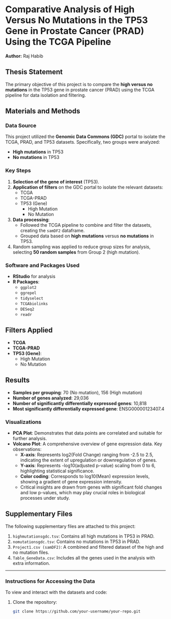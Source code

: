 # Comparative Analysis of High Versus No Mutations in the TP53 Gene in Prostate Cancer (PRAD) Using the TCGA Pipeline

**Author:** Raj Habib

## Thesis Statement
The primary objective of this project is to compare the **high versus no mutations** in the TP53 gene in prostate cancer (PRAD) using the TCGA pipeline for data isolation and filtering.

## Materials and Methods

### Data Source
This project utilized the **Genomic Data Commons (GDC)** portal to isolate the TCGA, PRAD, and TP53 datasets. Specifically, two groups were analyzed: 
- **High mutations** in TP53
- **No mutations** in TP53

### Key Steps
1. **Selection of the gene of interest** (TP53).
2. **Application of filters** on the GDC portal to isolate the relevant datasets:
   - TCGA
   - TCGA-PRAD
   - TP53 (Gene)
     - High Mutation
     - No Mutation
3. **Data processing**:
   - Followed the TCGA pipeline to combine and filter the datasets, creating the `samDF2` dataframe.
   - Grouped data based on **high mutations** versus **no mutations** in TP53.
4. Random sampling was applied to reduce group sizes for analysis, selecting **50 random samples** from Group 2 (high mutation).

### Software and Packages Used
- **RStudio** for analysis
- **R Packages**: 
   - `ggplot2`
   - `ggrepel`
   - `tidyselect`
   - `TCGAbiolinks`
   - `DESeq2`
   - `readr`

## Filters Applied
- **TCGA** 
- **TCGA-PRAD**
- **TP53 (Gene)**:
  - High Mutation
  - No Mutation

## Results

- **Samples per grouping**: 70 (No mutation), 156 (High mutation)
- **Number of genes analyzed**: 29,036
- **Number of significantly differentially expressed genes**: 10,818
- **Most significantly differentially expressed gene**: ENSG00000123407.4

### Visualizations

- **PCA Plot**: Demonstrates that data points are correlated and suitable for further analysis.
- **Volcano Plot**: A comprehensive overview of gene expression data. Key observations:
  - **X-axis**: Represents log2(Fold Change) ranging from -2.5 to 2.5, indicating the extent of upregulation or downregulation of genes.
  - **Y-axis**: Represents -log10(adjusted p-value) scaling from 0 to 6, highlighting statistical significance.
  - **Color coding**: Corresponds to log10(Mean) expression levels, showing a gradient of gene expression intensity.
  - Critical insights are drawn from genes with significant fold changes and low p-values, which may play crucial roles in biological processes under study.

## Supplementary Files

The following supplementary files are attached to this project:
1. `highmutationsgdc.tsv`: Contains all high mutations in TP53 in PRAD.
2. `nomutationsgdc.tsv`: Contains no mutations in TP53 in PRAD.
3. `Project1.csv (samDF2)`: A combined and filtered dataset of the high and no mutation files.
4. `Table_GeneData.csv`: Includes all the genes used in the analysis with extra information.

---

### Instructions for Accessing the Data
To view and interact with the datasets and code:
1. Clone the repository:
   ```bash
   git clone https://github.com/your-username/your-repo.git
